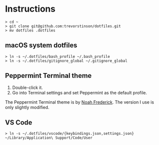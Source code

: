 # Instructions

```
> cd ~
> git clone git@github.com:trevorstinson/dotfiles.git
> mv dotfiles .dotfiles
```

## macOS system dotfiles

```
> ln -s ~/.dotfiles/bash_profile ~/.bash_profile
> ln -s ~/.dotfiles/gitignore_global ~/.gitignore_global
```

## Peppermint Terminal theme

1. Double-click it.
2. Go into Terminal settings and set Peppermint as the default profile.

The Peppermint Terminal theme is by [Noah Frederick](https://noahfrederick.com/log/lion-terminal-theme-peppermint). The version I use is only slightly modified.

## VS Code

```
> ln -s ~/.dotfiles/vscode/{keybindings.json,settings.json} ~/Library/Application\ Support/Code/User
```
